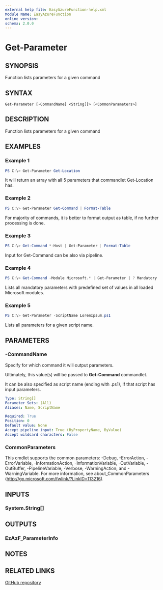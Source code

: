 ```yaml
---
external help file: EasyAzureFunction-help.xml
Module Name: EasyAzureFunction
online version:
schema: 2.0.0
---
```


# Get-Parameter

## SYNOPSIS
Function lists parameters for a given command

## SYNTAX

```
Get-Parameter [-CommandName] <String[]> [<CommonParameters>]
```

## DESCRIPTION
Function lists parameters for a given command

## EXAMPLES

### Example 1
```powershell
PS C:\> Get-Parameter Get-Location
```

It will return an array with all 5 parameters that commandlet Get-Location has.

### Example 2
```powershell
PS C:\> Get-Parameter Get-Command | Format-Table
```

For majority of commands, it is better to format output as table, if no further processing is done.

### Example 3
```powershell
PS C:\> Get-Command *-Host | Get-Parameter | Format-Table
```

Input for Get-Command can be also via pipeline.

### Example 4
```powershell
PS C:\> Get-Command -Module Microsoft.* | Get-Parameter | ? Mandatory | ? ValidateSet | Format-Table
```

Lists all mandatory parameters with predefined set of values in all loaded Microsoft modules.

### Example 5
```powershell
PS C:\> Get-Parameter -ScriptName LoremIpsum.ps1
```

Lists all parameters for a given script name.

## PARAMETERS

### -CommandName
Specify for which command it will output parameters.

Ultimately, this value(s) will be passed to **Get-Command** commandlet.

It can be also specified as script name (ending with .ps1), if that script has input parameters.

```yaml
Type: String[]
Parameter Sets: (All)
Aliases: Name, ScriptName

Required: True
Position: 0
Default value: None
Accept pipeline input: True (ByPropertyName, ByValue)
Accept wildcard characters: False
```

### CommonParameters
This cmdlet supports the common parameters: -Debug, -ErrorAction, -ErrorVariable, -InformationAction, -InformationVariable, -OutVariable, -OutBuffer, -PipelineVariable, -Verbose, -WarningAction, and -WarningVariable. For more information, see about_CommonParameters (http://go.microsoft.com/fwlink/?LinkID=113216).

## INPUTS

### System.String[]

## OUTPUTS

### EzAzF_ParameterInfo

## NOTES

## RELATED LINKS

[GitHub repository](https://github.com/iricigor/EasyAzureFunction)
